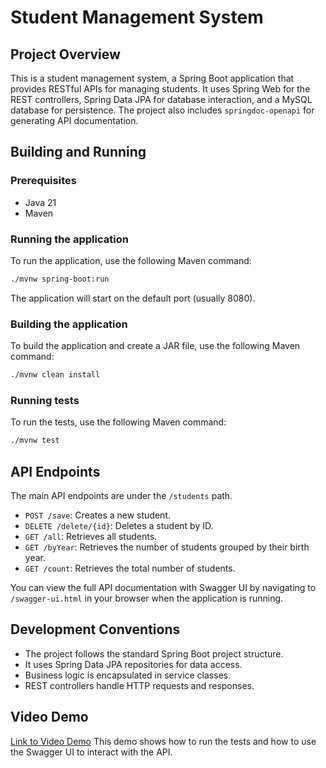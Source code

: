 # Student Management System

## Project Overview

This is a student management system, a Spring Boot application that provides RESTful APIs for managing students. It uses Spring Web for the REST controllers, Spring Data JPA for database interaction, and a MySQL database for persistence. The project also includes `springdoc-openapi` for generating API documentation.

## Building and Running

### Prerequisites

- Java 21
- Maven

### Running the application

To run the application, use the following Maven command:

```bash
./mvnw spring-boot:run
```

The application will start on the default port (usually 8080).

### Building the application

To build the application and create a JAR file, use the following Maven command:

```bash
./mvnw clean install
```

### Running tests

To run the tests, use the following Maven command:

```bash
./mvnw test
```

## API Endpoints

The main API endpoints are under the `/students` path.

- `POST /save`: Creates a new student.
- `DELETE /delete/{id}`: Deletes a student by ID.
- `GET /all`: Retrieves all students.
- `GET /byYear`: Retrieves the number of students grouped by their birth year.
- `GET /count`: Retrieves the total number of students.

You can view the full API documentation with Swagger UI by navigating to `/swagger-ui.html` in your browser when the application is running.

## Development Conventions

- The project follows the standard Spring Boot project structure.
- It uses Spring Data JPA repositories for data access.
- Business logic is encapsulated in service classes.
- REST controllers handle HTTP requests and responses.

## Video Demo

[Link to Video Demo]()
This demo shows how to run the tests and how to use the Swagger UI to interact with the API.
